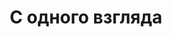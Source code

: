 ---
title: "С одного взгляда"
description: "Это раздел Введение на веб-сайте Колесо Небес, который представляет увлекательный рассказ, исследующий гипотезу о том, что продвинутая внеземная цивилизация, Элохим, сыграла ключевую роль в создании и развитии жизни на Земле. Рассказ погружается в различные аспекты этой теории, от основ цивилизации и религиозного синкретизма до концепции интеллектуального дизайна и потенциального великого пробуждения человеческого сознания. Нарратив переосмысливает древние писания и исторические события, предлагая космическую связь между человечеством и внеземными существами. Каждая глава приглашает читателей в путешествие, стимулирующее к размышлениям, бросающее вызов традиционным взглядам и поощряющее изучение космического происхождения и судьбы человечества."
chapter: "1"
weight: 100
---